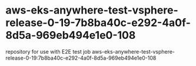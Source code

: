 # aws-eks-anywhere-test-vsphere-release-0-19-7b8ba40c-e292-4a0f-8d5a-969eb494e1e0-108
repository for use with E2E test job aws-eks-anywhere-test-vsphere-release-0-19:7b8ba40c-e292-4a0f-8d5a-969eb494e1e0-108
